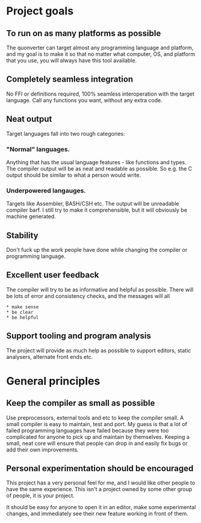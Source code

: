 # Project goals

## To run on as many platforms as possible

The quonverter can target almost any programming language and platform, and my goal is to make it so that no matter what computer, OS, and platform that you use, you will always have this tool available.

## Completely seamless integration

No FFI or definitions required, 100% seamless interoperation with the target language.  Call any functions you want, without any extra code.

## Neat output

Target languages fall into two rough categories:

### "Normal" languages.  

Anything that has the usual language features - like functions and types.  The compiler output will be as neat and readable as possible.  So e.g. the C output should be similar to what a person would write.

### Underpowered langauges.  

Targets like Assembler, BASH/CSH etc.  The output will be unreadable compiler barf.  I still try to make it comprehensible, but it will obviously be machine generated.

## Stability

Don't fuck up the work people have done while changing the compiler or programming language.

## Excellent user feedback

The compiler will try to be as informative and helpful as possible.  There will be lots of error and consistency checks, and the messages will all

    * make sense
    * be clear
    * be helpful

## Support tooling and program analysis

The project will provide as much help as possible to support editors, static analysers, alternate front ends etc.  

# General principles

## Keep the compiler as small as possible

Use preprocessors, external tools and etc to keep the compiler small.  A small compiler is easy to maintain, test and port.  My guess is that a lot of failed programming languages have failed because they were too complicated for anyone to pick up and maintain by themselves.  Keeping a small, neat core will ensure that people can drop in and easily fix bugs or add their own improvements.

## Personal experimentation should be encouraged

This project has a very personal feel for me, and I would like other people to have the same experience.  This isn't a project owned by some other group of people, it is your project.

It should be easy for anyone to open it in an editor, make some experimental changes, and immediately see their new feature working in front of them.


